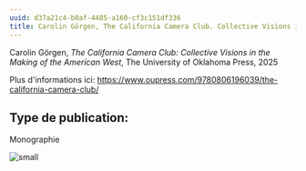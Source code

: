 ```yaml
---
uuid: d37a21c4-b0af-4485-a160-cf3c151df336
title: Carolin Görgen, The California Camera Club. Collective Visions in the Making of the American West
---
```



Carolin Görgen, _The California Camera Club: Collective Visions in the Making of the American West_, The University of Oklahoma Press, 2025


Plus d'informations ici: https://www.oupress.com/9780806196039/the-california-camera-club/

## Type de publication:
Monographie

![small](California.jpg)
